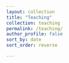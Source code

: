 ```yaml
---
layout: collection
title: "Teaching"
collection: teaching
permalink: /teaching/
author_profile: false
sort_by: date
sort_order: reverse

---
```


